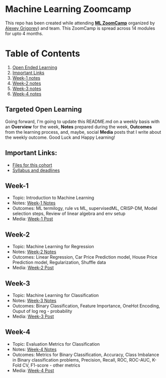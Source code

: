 # Machine Learning Zoomcamp 
This repo has been created while attending **[ML ZoomCamp](https://github.com/alexeygrigorev/mlbookcamp-code/tree/master/course-zoomcamp)** organized by [Alexey Grigorev](https://linkedin.com/in/agrigorev)) and team. This ZoomCamp is spread across 14 modules for upto 4 months.

# Table of Contents
1. [Open Ended Learning](#targeted-open-learning)
2. [Important Links](#important-links)
3. [Week-1 notes](#week-1)
4. [Week-2 notes](#week-2)
5. [Week-3 notes](#week-3)
6. [Week-4 notes](#week-4)

## Targeted Open Learning
Going forward, I'm going to update this README.md on a weekly basis with an **Overview** for the week, **Notes** prepared during the week, **Outcomes** from the learning process, and, maybe, social **Media** posts that I write about the weekly outcome. Good Luck and Happy Learning! 

## Important Links:
- [Files for this cohort](https://github.com/alexeygrigorev/mlbookcamp-code/tree/master/course-zoomcamp/cohorts/2022)
- [Syllabus and deadlines](https://docs.google.com/spreadsheets/d/e/2PACX-1vQiEznNaTrblegQtBwQ-zsoJY6Vh_XL7_rilGYugRuCFhBQfnJR7D-QArGlilAiF9qrkY5ED2n-9ibD/pubhtml)


## Week-1
- Topic: Introduction to Machine Learning 
- Notes: [Week-1 Notes](https://github.com/tummala-hareesh/ml_zoomcamp_ht/blob/main/notes/week-1-notes.md)
- Outcomes: ML termilogy, rule vs ML, supervisedML, CRISP-DM, Model selection steps, Review of linear algebra and env setup
- Media: [Week-1 Post](https://www.linkedin.com/posts/tummala-hareesh_github-tummala-hareeshmlzoomcampht-activity-6975109893066285057-GI0V?utm_source=share&utm_medium=member_desktop)


## Week-2
- Topic: Machine Learning for Regression  
- Notes: [Week-2 Notes](https://github.com/tummala-hareesh/ml_zoomcamp_ht/blob/main/notes/week-2-notes.md)
- Outcomes: Linear Regression, Car Price Prediction model, House Price Prediction model, Regularization, Shuffle data
- Media: [Week-2 Post](https://www.linkedin.com/posts/tummala-hareesh_github-tummala-hareeshmlzoomcampht-activity-6979876190312439808-DlwX?utm_source=share&utm_medium=member_desktop)


## Week-3
- Topic: Machine Learning for Classification
- Notes: [Week-3 Notes](https://github.com/tummala-hareesh/ml_zoomcamp_ht/blob/main/notes/week-3-notes.md)
- Outcomes: Binary Classification, Feature Importance, OneHot Encoding, Ouput of log reg - probability
- Media: [Week-3 Post](https://www.linkedin.com/posts/tummala-hareesh_github-tummala-hareeshmlzoomcampht-activity-6980201029925560320-p_WV?utm_source=share&utm_medium=member_desktop)

## Week-4
- Topic: Evaluation Metrics for Classification
- Notes: [Week-4 Notes](https://github.com/tummala-hareesh/ml_zoomcamp_ht/blob/main/notes/week-4-notes.md)
- Outcomes: Metrics for Binary Classification, Accuracy, Class Imbalance in Binary classification problems, Precision, Recall, ROC, ROC-AUC, K-Fold CV, F1-score - other metrics 
- Media: [Week-4 Post]()